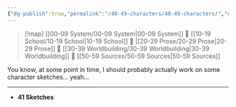 ```yaml
---
{"dg-publish":true,"permalink":"/40-49-characters/40-49-characters/","updated":"2024-03-08T22:05:10-05:00"}
---
```



> [!map]
> [[00-09 System/00-09 System\|00-09 System]] 💠 [[10-19 School/10-19 School\|10-19 School]] 💠 [[20-29 Prose/20-29 Prose\|20-29 Prose]] 💠 [[30-39 Worldbuilding/30-39 Worldbuilding\|30-39 Worldbuilding]] 💠 [[50-59 Sources/50-59 Sources\|50-59 Sources]]

You know, at some point in time, I should probably actually work on some character sketches… yeah…

---


- **41 Sketches**

